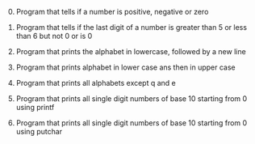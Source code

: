 0.	Program that tells if a number is positive, negative or zero

1.	Program that tells if the last digit of a number is greater than 5 or less than 6 but not 0 or is 0

2.	Program that prints the alphabet in lowercase, followed by a new line

3.	Program that prints alphabet in lower case ans then in upper case

4.	Program that prints all alphabets except q and e

5.	Program that prints all single digit numbers of base 10 starting from 0 using printf

6.	Program that prints all single digit numbers of base 10 starting from 0 using putchar
